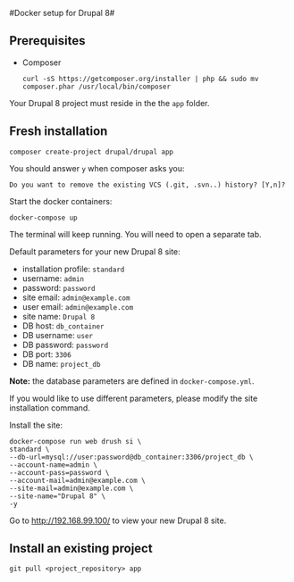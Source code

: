 #Docker setup for Drupal 8#

## Prerequisites ##

- Composer

    `curl -sS https://getcomposer.org/installer | php && sudo mv composer.phar /usr/local/bin/composer`

Your Drupal 8 project must reside in the the `app` folder.

## Fresh installation ##

    composer create-project drupal/drupal app
    
You should answer `y` when composer asks you:

    Do you want to remove the existing VCS (.git, .svn..) history? [Y,n]?
    
Start the docker containers:

    docker-compose up

The terminal will keep running. You will need to open a separate tab.

Default parameters for your new Drupal 8 site:

- installation profile: `standard`
- username: `admin`
- password: `password`
- site email: `admin@example.com`
- user email: `admin@example.com`
- site name: `Drupal 8`
- DB host: `db_container`
- DB username: `user`
- DB password: `password`
- DB port: `3306`
- DB name: `project_db`

**Note:** the database parameters are defined in `docker-compose.yml`.
   
If you would like to use different parameters, please modify the site installation command.
    
Install the site:

    docker-compose run web drush si \
    standard \
    --db-url=mysql://user:password@db_container:3306/project_db \
    --account-name=admin \
    --account-pass=password \
    --account-mail=admin@example.com \
    --site-mail=admin@example.com \
    --site-name="Drupal 8" \
    -y
   
Go to http://192.168.99.100/ to view your new Drupal 8 site.

## Install an existing project ##

    git pull <project_repository> app
    
